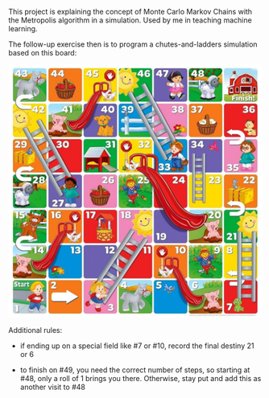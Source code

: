 This project is explaining the concept of Monte Carlo Markov Chains with the Metropolis algorithm in a simulation. Used by me in teaching machine learning.

The follow-up exercise then is to program a chutes-and-ladders simulation based on this board:

![](Chutes_ladders.jpg)

Additional rules:

-   if ending up on a special field like #7 or #10, record the final destiny 21 or 6

-   to finish on #49, you need the correct number of steps, so starting at #48, only a roll of 1 brings you there. Otherwise, stay put and add this as another visit to #48
